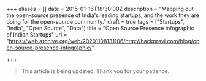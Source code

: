 +++
aliases = []
date = 2015-01-16T18:30:00Z
description = "Mapping out the open-source presence of India's leading startups, and the work they are doing for the open-source community."
draft = true
tags = ["Startups", "India", "Open Source", "Data"]
title = "Open Source Presence Infographic of Indian Startups"
url = "https://web.archive.org/web/20201108131106/http://hackpravj.com/blog/open-source-presence-infographic/"

+++
> This article is being updated. Thank you for your patience.